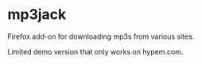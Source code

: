 mp3jack
=======

Firefox add-on for downloading mp3s from various sites.

Limited demo version that only works on hypem.com.
